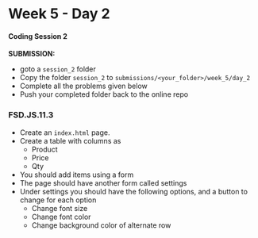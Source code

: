 # Week 5 - Day 2

#### Coding Session 2

**SUBMISSION:**
- goto a `session_2` folder 
- Copy  the folder `session_2`  to `submissions/<your_folder>/week_5/day_2`
- Complete all the problems given below
- Push your completed folder back to the online repo


### FSD.JS.11.3

- Create an `index.html` page.
- Create a table with columns as
    - Product
    - Price
    - Qty
- You should add items using a form
- The page should have another form called settings
- Under settings you should have the following options, and a button to change for each option
    - Change font size
    - Change font color
    - Change background color of alternate row


